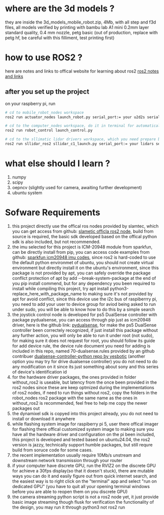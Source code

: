 
# where are the 3d models ? 
they are inside the 3d_models_mobile_robot.zip, 4Mb, with all step and f3d files, all models verified by printing with bambu lab A1 mini 0.2mm layer standard quality, 0.4 mm nozzle, petg basic (out of production, replace with petg hf, be careful with this filliment, test printing first)
# how to use ROS2 ? 
here are notes and links to offical website for learning about ros2 [ros2 notes and links](https://www.notion.so/ROS2-notes-232b34689cf48064b8feec31d549f96f?source=copy_link) 
## after you set up the project 
on your raspberry pi, run 
```bash
# cd to mobile_robot_nodes workspace
ros2 run actuator_nodes launch_robot.py serial_port:= your u2d2s serial port name

# cd to the computer_nodes workspace, do it in terminal for automatically start rviz2 
ros2 run robot_control launch_control.py

# cd to the sllimatic lidar drivers workspace, which you need prepare by yourself, link is provided in the software requirement sections 
ros2 run sllidar_ros2 sllidar_c1_launch.py serial_port:= your lidars serial port name
```
# what else should I learn ? 
1. numpy
2. scipy
3. oepncv (slightly used for camera, awaiting further development)
4. ubuntu system
# Sofware Requirements
1. this project directly use the offical ros nodes provided by slamtec, which you can get access from github: [slametic officla ros2 node](https://github.com/Slamtec/sllidar_ros2), build from source is required, the basic sdk developed based on the offical python sdk is also included, but not recommended.
2. the imu selected for this project is ICM-20948 module from sparkfun, can be directly install from pip, you can access code examples from github: [sparkfun icm20948 imu codes](https://github.com/sparkfun/Qwiic_9DoF_IMU_ICM20948_Py), since ros2 is hard-coded to use the default python environmet of ubuntu, you should not create virtual environment but directly install it on the ubuntu's environment, since this package is not provided by apt, you can safely override the package conflict protection of apt by add --break-system-package at the end of you pip install commend, but for any dependency you been required to install while compiling this project, try apt install python3-replace_here_with_package_name to making sure it's not provided by apt for avoid conflict, since this device use the i2c bus of raspiberrry pi, you need to add your user to device group for aviod being asked to run under sudo, you will be able to know how to do this by a simple search
3. the joystick control node is developed for ps5 DualSense controller with package pydualsense, you can access through pip just as icm20948 driver, here is the github link: [pydualsense](https://github.com/flok/pydualsense), for make the ps5 DualSense controller been correctely recognized, if just install this package without any further action, you will only be able to run it under root (not sudo), for making sure it does not request for root, you should follow its guide for add device rule, the device rule document you need for adding is included in this repo, named 70-dualsense.rules provided by an github contribuer [dualsense-controller-python repo by yesbotic](https://github.com/yesbotics/dualsense-controller-python) (another option you may try for drive dualsense controller)  you do not need to do any modification on it since its just something about sony and this series of device's identification id
4. for the hardware driver packages, the ones provided in folder without_ros2 is useable, but latency from the once been provided in the ros2 nodes since these are keep optmized during the implementations of ros2 nodes, if need to run things without ros2, copy the folders in the robot_nodes ros2 package with the same name as the ones in without_ros2 is recommended, feel free to help me copy the newer packages out
5. the dynamixel sdk is copyed into this project already, you do not need to install or download it anywhere
6. while flashing system image for raspiberry pi 5, user there offical imager for flashing there offical customized system image to making sure you have all the hardware driver and configuration on the pi been included, this project is developed and tested based on ubuntu24.04, the ros2 version is jazzy, technically support humble packages, but still requre build from soruce code for some cases.
7. the recent implementation usually require 10Mb/s unstream and downstream network transmission through your router
8. if your computer have discrete GPU, run the RVIZ2 on the discrete GPU for achieve a 30fps display(so that it doesn't stuck), there are mutable ways you can do it and easily figure out from quick internet search, and the easiest way is to right click on the "terminal" app and select "run on dedicated GPU" (you have to quit all your opening terminal windows before you are able to reopen them on you discrete GPU)
9. the camera streaming python script is not a ros2 node yet, it just provide basic image streaming though flusk for verification the functionality of the design, you may run it through python3 not ros2 run
